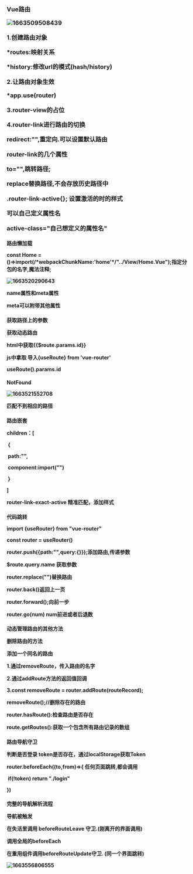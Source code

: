 <h3>Vue路由

![1663509508439](C:\Users\dyqiang\AppData\Roaming\Typora\typora-user-images\1663509508439.png)

1.创建路由对象

*routes:映射关系

*history:修改url的模式(hash/history)

2.让路由对象生效

*app.use(router)

3.router-view的占位

4.router-link进行路由的切换



redirect:"",重定向.可以设置默认路由

router-link的几个属性

to="",跳转路径;

replace替换路径,不会存放历史路径中

.router-link-active{}; 设置激活的时的样式

可以自己定义属性名

active-class="自己想定义的属性名"

<H4>路由懒加载

const Home = ()=>import(/*webpackChunkName:'home'\*/"../View/Home.Vue");指定分包的名字,魔法注释;

![1663520290643](C:\Users\dyqiang\AppData\Roaming\Typora\typora-user-images\1663520290643.png)

name属性和meta属性

meta可以附带其他属性

<H4>获取路径上的参数

 获取动态路由

html中获取{{$route.params.id}}

js中拿取 导入{useRoute} from 'vue-router'

useRoute().params.id

<H4>NotFound

![1663521552708](C:\Users\dyqiang\AppData\Roaming\Typora\typora-user-images\1663521552708.png)

匹配不到相应的路径

<h4>路由嵌套

children：[

​	{

​		path:"",

​		component:import("")

​	}

]

router-link-exact-active 精准匹配，添加样式

<H4>代码跳转

import {useRouter} from "vue-router"

const router = useRouter()

router.push({path:"",query:{}});添加路由,传递参数

$route.query.name 获取参数

router.replace("")替换路由

router.back()返回上一页

router.forward();向前一步

router.go(num) num前进或者后退数

<H4>动态管理路由的其他方法

删除路由的方法

添加一个同名的路由

1.通过removeRoute，传入路由的名字

2.通过addRoute方法的返回值回调

3.const removeRoute = router.addRoute(routeRecord);

removeRoute();//删除存在的路由

router.hasRoute():检查路由是否存在

route.getRoutes():获取一个包含所有路由记录的数组

<H4>路由导航守卫

判断是否登录 token是否存在，通过localStorage获取Token

router.beforeEach((to,from)=>{  任何页面跳转,都会调用

​	if(!token) return "./login"

})

<H4>完整的导航解析流程

导航被触发

在失活里调用 beforeRouteLeave 守卫.(刚离开的界面调用)

调用全局的beforeEach

在重用组件调用beforeRouteUpdate守卫.  (同一个界面跳转)

![1663556806555](C:\Users\dyqiang\AppData\Roaming\Typora\typora-user-images\1663556806555.png)